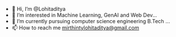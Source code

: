 - 👋 Hi, I’m @Lohitaditya
- 👀 I’m interested in Machine Learning, GenAI and Web Dev...
- 🌱 I’m currently pursuing computer science engineering B.Tech ...
- 📫 How to reach me mirthintylohitaditya@gmail.com

<!---
Lohitaditya/Lohitaditya is a ✨ special ✨ repository because its `README.md` (this file) appears on your GitHub profile.
You can click the Preview link to take a look at your changes.
--->
